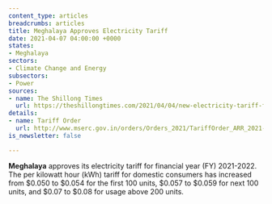 ```yaml
---
content_type: articles
breadcrumbs: articles
title: Meghalaya Approves Electricity Tariff
date: 2021-04-07 04:00:00 +0000
states:
- Meghalaya
sectors:
- Climate Change and Energy
subsectors:
- Power
sources:
- name: The Shillong Times
  url: https://theshillongtimes.com/2021/04/04/new-electricity-tariff-from-april-1/
details:
- name: Tariff Order
  url: http://www.mserc.gov.in/orders/Orders_2021/TariffOrder_ARR_2021-22_MePDCL.pdf
is_newsletter: false

---
```

**Meghalaya** approves its electricity tariff for financial year (FY) 2021-2022. The per kilowatt hour (kWh) tariff for domestic consumers has increased from $0.050 to $0.054 for the first 100 units, $0.057 to $0.059 for next 100 units, and $0.07 to $0.08 for usage above 200 units.
